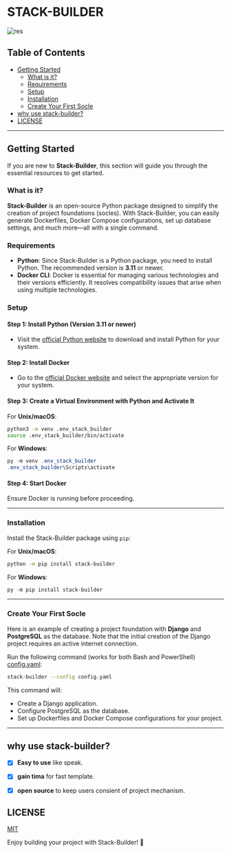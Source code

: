 # STACK-BUILDER

![res](https://gitlab.com/internship4450447/informatiako/-/raw/main/stack_builder/resources/_30ae5a5d-bc48-4193-8347-b1014009271c.jpg)

## Table of Contents
- [Getting Started](#getting-started)
  - [What is it?](#what-is-it)
  - [Requirements](#requirements)
  - [Setup](#setup)
  - [Installation](#installation)
  - [Create Your First Socle](#create-your-first-socle)
- [why use stack-builder?](#why-use-stack-builder)
- [LICENSE](#license)

---

## Getting Started
If you are new to **Stack-Builder**, this section will guide you through the essential resources to get started.

### What is it?
**Stack-Builder** is an open-source Python package designed to simplify the creation of project foundations (socles). With Stack-Builder, you can easily generate Dockerfiles, Docker Compose configurations, set up database settings, and much more—all with a single command.

### Requirements
- **Python**: Since Stack-Builder is a Python package, you need to install Python. The recommended version is **3.11** or newer.
- **Docker CLI**: Docker is essential for managing various technologies and their versions efficiently. It resolves compatibility issues that arise when using multiple technologies.

### Setup

#### Step 1: Install Python (Version 3.11 or newer)
- Visit the [official Python website](https://www.python.org/downloads/) to download and install Python for your system.

#### Step 2: Install Docker
- Go to the [official Docker website](https://www.docker.com/) and select the appropriate version for your system.

#### Step 3: Create a Virtual Environment with Python and Activate It

For **Unix/macOS**:
```bash
python3 -m venv .env_stack_builder
source .env_stack_builder/bin/activate                
```

For **Windows**:
```powershell
py -m venv .env_stack_builder
.env_stack_builder\Scripts\activate
```

#### Step 4: Start Docker
Ensure Docker is running before proceeding.

---

### Installation
Install the Stack-Builder package using `pip`:

For **Unix/macOS**:
```bash
python -m pip install stack-builder
```

For **Windows**:
```powershell
py -m pip install stack-builder
```

---

### Create Your First Socle

Here is an example of creating a project foundation with **Django** and **PostgreSQL** as the database. Note that the initial creation of the Django project requires an active internet connection.

Run the following command (works for both Bash and PowerShell) [config.yaml](https://gitlab.com/internship4450447/informatiako/-/raw/main/stack_builder/source_code/config.yaml?ref_type=heads):
```bash
stack-builder --config config.yaml
```


This command will:
- Create a Django application.
- Configure PostgreSQL as the database.
- Set up Dockerfiles and Docker Compose configurations for your project.

---

## why use stack-builder?

*   [x] **Easy to use** like speak.

*   [x] **gain tima** for fast template.

*   [x] **open source** to keep users consient of project mechanism.



## LICENSE

[MIT](https://gitlab.com/internship4450447/informatiako/-/raw/main/LICENSE?ref_type=heads)

Enjoy building your project with Stack-Builder! 🚀

